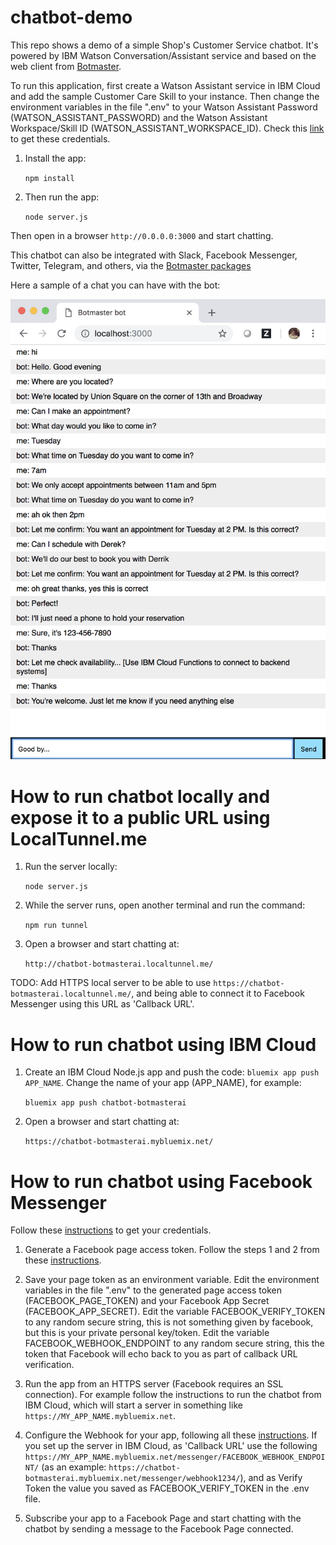 # chatbot-demo

This repo shows a demo of a simple Shop's Customer Service chatbot. It's powered by IBM Watson Conversation/Assistant service and based on the web client from [Botmaster](http://botmasterai.com).

 To run this application, first create a Watson Assistant service in IBM Cloud and add the sample Customer Care Skill to your instance. Then change the environment variables in the file ".env" to your Watson Assistant Password (WATSON_ASSISTANT_PASSWORD) and the Watson Assistant Workspace/Skill ID (WATSON_ASSISTANT_WORKSPACE_ID). Check this [link](https://cloud.ibm.com/docs/services/watson/getting-started-credentials.html#getting-credentials-manually) to get these credentials.

1. Install the app:

    `npm install`

2. Then run the app:

    `node server.js`

Then open in a browser ```http://0.0.0.0:3000``` and start chatting.

This chatbot can also be integrated with Slack, Facebook Messenger, Twitter, Telegram, and others, via the [Botmaster packages](http://botmasterai.com/documentation/latest/messaging-platforms.html)

Here a sample of a chat you can have with the bot:

![chat-sample](https://raw.githubusercontent.com/ebastidas/chatbot-demo/master/docs/chat-sample.png)



# How to run chatbot locally and expose it to a public URL using LocalTunnel.me

1. Run the server locally:

    `node server.js`

2. While the server runs, open another terminal and run the command:

    `npm run tunnel`

3. Open a browser and start chatting at:

    `http://chatbot-botmasterai.localtunnel.me/`



TODO: Add HTTPS local server to be able to use ```https://chatbot-botmasterai.localtunnel.me/```, and being able to connect it to Facebook Messenger using this URL as 'Callback URL'.



# How to run chatbot using IBM Cloud

1. Create an IBM Cloud Node.js app and push the code: ```bluemix app push APP_NAME```. Change the name of your app (APP_NAME), for example:

    ```bluemix app push chatbot-botmasterai```

2. Open a browser and start chatting at:

    ```https://chatbot-botmasterai.mybluemix.net/```



# How to run chatbot using Facebook Messenger

Follow these [instructions]( https://github.com/botmasterai/botmaster-messenger#getting-your-credentials) to get your credentials.

1. Generate a Facebook page access token. Follow the steps 1 and 2 from these [instructions](https://developers.facebook.com/docs/messenger-platform/getting-started/quick-start).

2. Save your page token as an environment variable. Edit the environment variables in the file ".env" to the generated page access token (FACEBOOK_PAGE_TOKEN) and your Facebook App Secret (FACEBOOK_APP_SECRET). Edit the variable FACEBOOK_VERIFY_TOKEN to any random secure string, this is not something given by facebook, but this is your private personal key/token. Edit the variable FACEBOOK_WEBHOOK_ENDPOINT to any random secure string, this the token that Facebook will echo back to you as part of callback URL verification.

3. Run the app from an HTTPS server (Facebook requires an SSL connection). For example follow the instructions to run the chatbot from IBM Cloud, which will start a server in something like ```https://MY_APP_NAME.mybluemix.net```.

4. Configure the Webhook for your app, following all these [instructions](https://developers.facebook.com/docs/messenger-platform/getting-started/app-setup). If you set up the server in IBM Cloud, as 'Callback URL' use the following ```https://MY_APP_NAME.mybluemix.net/messenger/FACEBOOK_WEBHOOK_ENDPOINT/``` (as an example: ```https://chatbot-botmasterai.mybluemix.net/messenger/webhook1234/```), and as Verify Token the value you saved as FACEBOOK_VERIFY_TOKEN in the .env file.

5. Subscribe your app to a Facebook Page and start chatting with the chatbot by sending a message to the Facebook Page connected.
